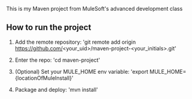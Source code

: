 This is my Maven project from MuleSoft's advanced development class

## How to run the project

1. Add the remote repository: 
    'git remote add origin https://github.com/<your_uid>/maven-project-<your_initials>.git'

2. Enter the repo: 'cd maven-project'

3. (Optional) Set your MULE_HOME env variable: 'export MULE_HOME={locationOfMuleInstall}'

4. Package and deploy: 'mvn install'